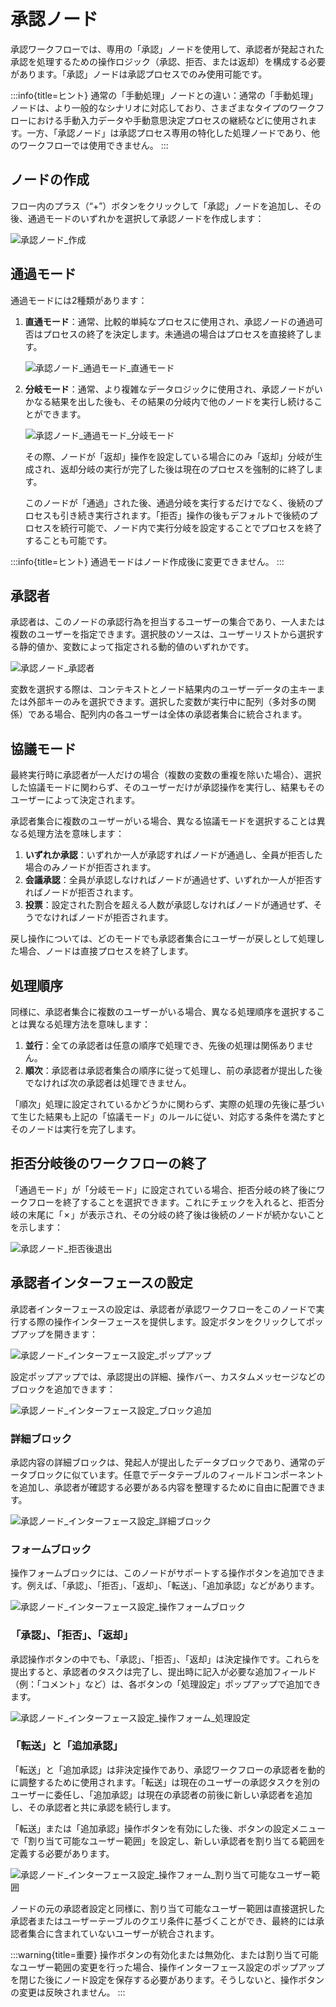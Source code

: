 # 承認ノード

承認ワークフローでは、専用の「承認」ノードを使用して、承認者が発起された承認を処理するための操作ロジック（承認、拒否、または返却）を構成する必要があります。「承認」ノードは承認プロセスでのみ使用可能です。

:::info{title=ヒント}
通常の「手動処理」ノードとの違い：通常の「手動処理」ノードは、より一般的なシナリオに対応しており、さまざまなタイプのワークフローにおける手動入力データや手動意思決定プロセスの継続などに使用されます。一方、「承認ノード」は承認プロセス専用の特化した処理ノードであり、他のワークフローでは使用できません。
:::

## ノードの作成

フロー内のプラス（“+”）ボタンをクリックして「承認」ノードを追加し、その後、通過モードのいずれかを選択して承認ノードを作成します：

![承認ノード_作成](https://static-docs.nocobase.com/f15d61208a3918d005cd2031fc9b6ce7.png)

## 通過モード

通過モードには2種類があります：

1. **直通モード**：通常、比較的単純なプロセスに使用され、承認ノードの通過可否はプロセスの終了を決定します。未通過の場合はプロセスを直接終了します。

   ![承認ノード_通過モード_直通モード](https://static-docs.nocobase.com/a9d446a186f61c546607cf1c2534b287.png)

2. **分岐モード**：通常、より複雑なデータロジックに使用され、承認ノードがいかなる結果を出した後も、その結果の分岐内で他のノードを実行し続けることができます。

   ![承認ノード_通過モード_分岐モード](https://static-docs.nocobase.com/57dc6a8907f3bb02fb28c354c241e4e5.png)

   その際、ノードが「返却」操作を設定している場合にのみ「返却」分岐が生成され、返却分岐の実行が完了した後は現在のプロセスを強制的に終了します。

   このノードが「通過」された後、通過分岐を実行するだけでなく、後続のプロセスも引き続き実行されます。「拒否」操作の後もデフォルトで後続のプロセスを続行可能で、ノード内で実行分岐を設定することでプロセスを終了することも可能です。

:::info{title=ヒント}
通過モードはノード作成後に変更できません。
:::

## 承認者

承認者は、このノードの承認行為を担当するユーザーの集合であり、一人または複数のユーザーを指定できます。選択肢のソースは、ユーザーリストから選択する静的値か、変数によって指定される動的値のいずれかです。

![承認ノード_承認者](https://static-docs.nocobase.com/29c64297d577b9ca9457b1d7ac62287d.png)

変数を選択する際は、コンテキストとノード結果内のユーザーデータの主キーまたは外部キーのみを選択できます。選択した変数が実行中に配列（多対多の関係）である場合、配列内の各ユーザーは全体の承認者集合に統合されます。

## 協議モード

最終実行時に承認者が一人だけの場合（複数の変数の重複を除いた場合）、選択した協議モードに関わらず、そのユーザーだけが承認操作を実行し、結果もそのユーザーによって決定されます。

承認者集合に複数のユーザーがいる場合、異なる協議モードを選択することは異なる処理方法を意味します：

1. **いずれか承認**：いずれか一人が承認すればノードが通過し、全員が拒否した場合のみノードが拒否されます。
2. **会議承認**：全員が承認しなければノードが通過せず、いずれか一人が拒否すればノードが拒否されます。
3. **投票**：設定された割合を超える人数が承認しなければノードが通過せず、そうでなければノードが拒否されます。

戻し操作については、どのモードでも承認者集合にユーザーが戻しとして処理した場合、ノードは直接プロセスを終了します。

## 処理順序

同様に、承認者集合に複数のユーザーがいる場合、異なる処理順序を選択することは異なる処理方法を意味します：

1. **並行**：全ての承認者は任意の順序で処理でき、先後の処理は関係ありません。
2. **順次**：承認者は承認者集合の順序に従って処理し、前の承認者が提出した後でなければ次の承認者は処理できません。

「順次」処理に設定されているかどうかに関わらず、実際の処理の先後に基づいて生じた結果も上記の「協議モード」のルールに従い、対応する条件を満たすとそのノードは実行を完了します。

## 拒否分岐後のワークフローの終了

「通過モード」が「分岐モード」に設定されている場合、拒否分岐の終了後にワークフローを終了することを選択できます。これにチェックを入れると、拒否分岐の末尾に「✗」が表示され、その分岐の終了後は後続のノードが続かないことを示します：

![承認ノード_拒否後退出](https://static-docs.nocobase.com/1e740df93c128fb6fe54bf85a740e683.png)

## 承認者インターフェースの設定

承認者インターフェースの設定は、承認者が承認ワークフローをこのノードで実行する際の操作インターフェースを提供します。設定ボタンをクリックしてポップアップを開きます：

![承認ノード_インターフェース設定_ポップアップ](https://static-docs.nocobase.com/2c321ae164b436f1c572305ff27cc9dd.png)

設定ポップアップでは、承認提出の詳細、操作バー、カスタムメッセージなどのブロックを追加できます：

![承認ノード_インターフェース設定_ブロック追加](https://static-docs.nocobase.com/9f8f11926e935ad8f8fbeec368edebfe.png)

### 詳細ブロック

承認内容の詳細ブロックは、発起人が提出したデータブロックであり、通常のデータブロックに似ています。任意でデータテーブルのフィールドコンポーネントを追加し、承認者が確認する必要がある内容を整理するために自由に配置できます。

![承認ノード_インターフェース設定_詳細ブロック](https://static-docs.nocobase.com/1140ec13caeea1b364d12e057720a29c.png)

### フォームブロック

操作フォームブロックには、このノードがサポートする操作ボタンを追加できます。例えば、「承認」、「拒否」、「返却」、「転送」、「追加承認」などがあります。

![承認ノード_インターフェース設定_操作フォームブロック](https://static-docs.nocobase.com/20241226232013.png)

### 「承認」、「拒否」、「返却」

承認操作ボタンの中でも、「承認」、「拒否」、「返却」は決定操作です。これらを提出すると、承認者のタスクは完了し、提出時に記入が必要な追加フィールド（例：「コメント」など）は、各ボタンの「処理設定」ポップアップで追加できます。

![承認ノード_インターフェース設定_操作フォーム_処理設定](https://static-docs.nocobase.com/20241226232225.png)

### 「転送」と「追加承認」

「転送」と「追加承認」は非決定操作であり、承認ワークフローの承認者を動的に調整するために使用されます。「転送」は現在のユーザーの承認タスクを別のユーザーに委任し、「追加承認」は現在の承認者の前後に新しい承認者を追加し、その承認者と共に承認を続行します。

「転送」または「追加承認」操作ボタンを有効にした後、ボタンの設定メニューで「割り当て可能なユーザー範囲」を設定し、新しい承認者を割り当てる範囲を定義する必要があります。

![承認ノード_インターフェース設定_操作フォーム_割り当て可能なユーザー範囲](https://static-docs.nocobase.com/20241226232321.png)

ノードの元の承認者設定と同様に、割り当て可能なユーザー範囲は直接選択した承認者またはユーザーテーブルのクエリ条件に基づくことができ、最終的には承認者集合に含まれていないユーザーが統合されます。

:::warning{title=重要}
操作ボタンの有効化または無効化、または割り当て可能なユーザー範囲の変更を行った場合、操作インターフェース設定のポップアップを閉じた後にノード設定を保存する必要があります。そうしないと、操作ボタンの変更は反映されません。
:::
